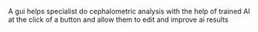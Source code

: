 A gui helps specialist do cephalometric analysis with the help of trained AI at the click of a button and allow them to edit and improve ai results
